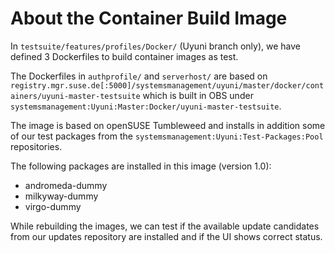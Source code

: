 # About the Container Build Image

In `testsuite/features/profiles/Docker/` (Uyuni branch only), we
have defined 3 Dockerfiles to build container images as test.

The Dockerfiles in `authprofile/` and `serverhost/` are based on
`registry.mgr.suse.de[:5000]/systemsmanagement/uyuni/master/docker/containers/uyuni-master-testsuite`
which is built in OBS under
`systemsmanagement:Uyuni:Master:Docker/uyuni-master-testsuite`.

The image is based on openSUSE Tumbleweed and installs in addition some of
our test packages from the `systemsmanagement:Uyuni:Test-Packages:Pool`
repositories.

The following packages are installed in this image (version 1.0):

* andromeda-dummy
* milkyway-dummy
* virgo-dummy

While rebuilding the images, we can test if the available update candidates from
our updates repository are installed and if the UI shows correct status.
